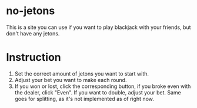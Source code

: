 # no-jetons
This is a site you can use if you want to play blackjack with your friends, but don't have any jetons.

# Instruction
  1. Set the correct amount of jetons you want to start with.
  2. Adjust your bet you want to make each round.
  3. If you won or lost, click the corresponding button, if you broke even with the dealer, click "Even".
     If you want to double, adjust your bet. Same goes for splitting, as it's not implemented as of right now.

